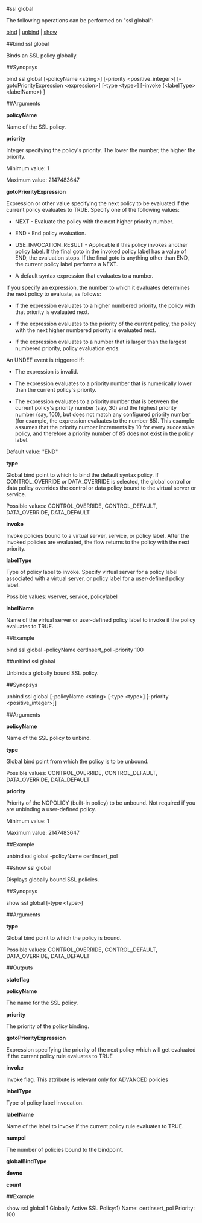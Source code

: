 #ssl global

The following operations can be performed on "ssl global":


[bind](#bind-ssl-global) | [unbind](#unbind-ssl-global) | [show](#show-ssl-global)

##bind ssl global

Binds an SSL policy globally.


##Synopsys

bind ssl global [-policyName &lt;string>] [-priority &lt;positive_integer>] [-gotoPriorityExpression &lt;expression>] [-type &lt;type>] [-invoke  (&lt;labelType>  &lt;labelName>) ]


##Arguments

<b>policyName</b>
Name of the SSL policy.

<b>priority</b>
Integer specifying the policy's priority. The lower the number, the higher the priority.
Minimum value: 1
Maximum value: 2147483647

<b>gotoPriorityExpression</b>
Expression or other value specifying the next policy to be evaluated if the current policy evaluates to TRUE.  Specify one of the following values:
* NEXT - Evaluate the policy with the next higher priority number.
* END - End policy evaluation.
* USE_INVOCATION_RESULT - Applicable if this policy invokes another policy label. If the final goto in the invoked policy label has a value of END, the evaluation stops. If the final goto is anything other than END, the current policy label performs a NEXT.
* A default syntax expression that evaluates to a number.
If you specify an expression, the number to which it evaluates determines the next policy to evaluate, as follows:
* If the expression evaluates to a higher numbered priority, the policy with that priority is evaluated next.
* If the expression evaluates to the priority of the current policy, the policy with the next higher numbered priority is evaluated next.
* If the expression evaluates to a number that is larger than the largest numbered priority, policy evaluation ends.
An UNDEF event is triggered if:
* The expression is invalid.
* The expression evaluates to a priority number that is numerically lower than the current policy's priority.
* The expression evaluates to a priority number that is between the current policy's priority number (say, 30) and the highest priority number (say, 100), but does not match any configured priority number (for example, the expression evaluates to the number 85). This example assumes that the priority number increments by 10 for every successive policy, and therefore a priority number of 85 does not exist in the policy label.
Default value: "END"

<b>type</b>
Global bind point to which to bind the default syntax policy. If CONTROL_OVERRIDE or DATA_OVERRIDE is selected, the global control or data policy overrides the control or data policy bound to the virtual server or service.
Possible values: CONTROL_OVERRIDE, CONTROL_DEFAULT, DATA_OVERRIDE, DATA_DEFAULT

<b>invoke</b>
Invoke policies bound to a virtual server, service, or policy label. After the invoked policies are evaluated, the flow returns to the policy with the next priority.

<b>labelType</b>
Type of policy label to invoke. Specify virtual server for a policy label associated with a virtual server, or policy label for a user-defined policy label.
Possible values: vserver, service, policylabel

<b>labelName</b>
Name of the virtual server or user-defined policy label to invoke if the policy evaluates to TRUE.



##Example

bind ssl global -policyName certInsert_pol -priority 100

##unbind ssl global

Unbinds a globally bound SSL policy.


##Synopsys

unbind ssl global [-policyName &lt;string>  [-type &lt;type>]  [-priority &lt;positive_integer>]]


##Arguments

<b>policyName</b>
Name of the SSL policy to unbind.

<b>type</b>
Global bind point from which the policy is to be unbound.
Possible values: CONTROL_OVERRIDE, CONTROL_DEFAULT, DATA_OVERRIDE, DATA_DEFAULT

<b>priority</b>
Priority of the NOPOLICY (built-in policy) to be unbound. Not required if you are unbinding a user-defined policy.
Minimum value: 1
Maximum value: 2147483647



##Example

unbind ssl global -policyName certInsert_pol

##show ssl global

Displays globally bound SSL policies.


##Synopsys

show ssl global [-type &lt;type>]


##Arguments

<b>type</b>
Global bind point to which the policy is bound.
Possible values: CONTROL_OVERRIDE, CONTROL_DEFAULT, DATA_OVERRIDE, DATA_DEFAULT



##Outputs

<b>stateflag</b>

<b>policyName</b>
The name for the SSL policy.

<b>priority</b>
The priority of the policy binding.

<b>gotoPriorityExpression</b>
Expression specifying the priority of the next policy which will get evaluated if the current policy rule evaluates to TRUE

<b>invoke</b>
Invoke flag. This attribute is relevant only for ADVANCED policies

<b>labelType</b>
Type of policy label invocation.

<b>labelName</b>
Name of the label to invoke if the current policy rule evaluates to TRUE.

<b>numpol</b>
The number of policies bound to the bindpoint.

<b>globalBindType</b>

<b>devno</b>

<b>count</b>



##Example

show ssl global        1 Globally Active SSL Policy:1)      Name: certInsert_pol        Priority: 100

